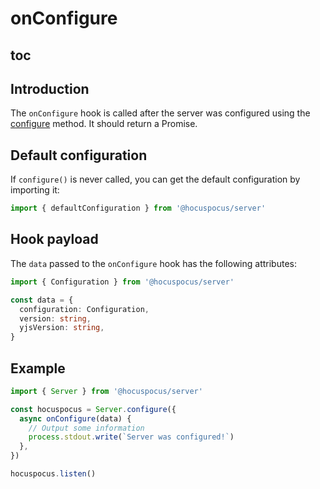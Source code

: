 # onConfigure

## toc

## Introduction
The `onConfigure` hook is called after the server was configured using the [configure](/api/methods) method. It should return a Promise.

## Default configuration
If `configure()` is never called, you can get the default configuration by importing it:

```typescript
import { defaultConfiguration } from '@hocuspocus/server'
```

## Hook payload
The `data` passed to the `onConfigure` hook has the following attributes:

```typescript
import { Configuration } from '@hocuspocus/server'

const data = {
  configuration: Configuration,
  version: string,
  yjsVersion: string,
}
```

## Example
```typescript
import { Server } from '@hocuspocus/server'

const hocuspocus = Server.configure({
  async onConfigure(data) {
    // Output some information
    process.stdout.write(`Server was configured!`)
  },
})

hocuspocus.listen()
```
